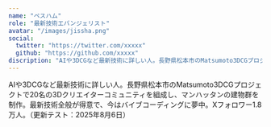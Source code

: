 ```yaml
---
name: "ペスハム"
role: "最新技術エバンジェリスト"
avatar: "/images/jissha.png"
social:
  twitter: "https://twitter.com/xxxxx"
  github: "https://github.com/xxxxx"
discription: "AIや3DCGなど最新技術に詳しい人。長野県松本市のMatsumoto3DCGプロジェクトで20名の3Dクリエイターコミュニティを組成し、マンハッタンの建物群を制作。最新技術全般が得意で、今はバイブコーディングに夢中。Xフォロワー1.8万人。（更新テスト：2025年8月6日）"
---
```


AIや3DCGなど最新技術に詳しい人。長野県松本市のMatsumoto3DCGプロジェクトで20名の3Dクリエイターコミュニティを組成し、マンハッタンの建物群を制作。最新技術全般が得意で、今はバイブコーディングに夢中。Xフォロワー1.8万人。（更新テスト：2025年8月6日）
